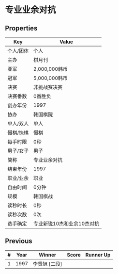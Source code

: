 # 专业业余对抗

## Properties

| Key | Value |
| --- | ----- |
| 个人/团体 | 个人 |
| 主办 | 棋月刊 |
| 亚军 | 2,000,000韩币 |
| 冠军 | 5,000,000韩币 |
| 决赛 | 非挑战赛决赛 |
| 决赛番数 | 0番胜负 |
| 创办年份 | 1997 |
| 协办 | 韩国棋院 |
| 单人/双人 | 单人 |
| 慢棋/快棋 | 慢棋 |
| 每手时限 | 0秒 |
| 男子/女子 | 男子 |
| 简称 | 专业业余对抗 |
| 结束年份 | 1997 |
| 职业/业余 | 职业 |
| 自由时间 | 0分钟 |
| 规模 | 韩国棋战 |
| 读秒时长 | 0秒 |
| 读秒次数 | 0次 |
| 选手确定 | 专业新锐10杰和业余10杰对抗 |

## Previous

| # | Year | Winner | Score | Runner Up |
| --- | --- | --- | --- | --- |
| 1 | 1997 | 李贤旭 [二段] |  |  |

